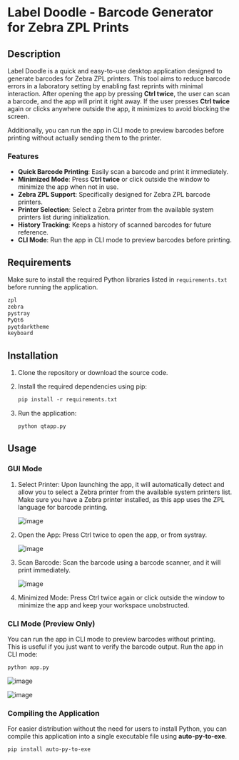 # Label Doodle - Barcode Generator for Zebra ZPL Prints

## Description

Label Doodle is a quick and easy-to-use desktop application designed to generate barcodes for Zebra ZPL printers. This tool aims to reduce barcode errors in a laboratory setting by enabling fast reprints with minimal interaction. After opening the app by pressing **Ctrl twice**, the user can scan a barcode, and the app will print it right away. If the user presses **Ctrl twice** again or clicks anywhere outside the app, it minimizes to avoid blocking the screen.  

Additionally, you can run the app in CLI mode to preview barcodes before printing without actually sending them to the printer.

### Features

- **Quick Barcode Printing**: Easily scan a barcode and print it immediately.
- **Minimized Mode**: Press **Ctrl twice** or click outside the window to minimize the app when not in use.
- **Zebra ZPL Support**: Specifically designed for Zebra ZPL barcode printers.
- **Printer Selection**: Select a Zebra printer from the available system printers list during initialization.
- **History Tracking**: Keeps a history of scanned barcodes for future reference.
- **CLI Mode**: Run the app in CLI mode to preview barcodes before printing.

## Requirements

Make sure to install the required Python libraries listed in `requirements.txt` before running the application.

```txt
zpl
zebra
pystray
PyQt6
pyqtdarktheme
keyboard
```

## Installation
  1. Clone the repository or download the source code.
  2. Install the required dependencies using pip:
      ```txt
      pip install -r requirements.txt
      ```

  3. Run the application:
     ```txt
     python qtapp.py
     ```

## Usage
### GUI Mode
  1. Select Printer: Upon launching the app, it will automatically detect and allow you to select a Zebra printer from the available system printers list. Make sure you have a Zebra printer installed, as this app uses the ZPL language for barcode printing.

     ![image](https://github.com/user-attachments/assets/40c60407-d563-4a1a-8a35-85e43564f41c)


  3. Open the App: Press Ctrl twice to open the app, or from systray.


     ![image](https://github.com/user-attachments/assets/fe23581f-66a7-4196-adbd-38c667e58a18)

  4. Scan Barcode: Scan the barcode using a barcode scanner, and it will print immediately.


      ![image](https://github.com/user-attachments/assets/c2769356-f1e0-41e9-8beb-13b39d1144f3)

  5. Minimized Mode: Press Ctrl twice again or click outside the window to minimize the app and keep your workspace unobstructed.

### CLI Mode (Preview Only)
You can run the app in CLI mode to preview barcodes without printing.  
This is useful if you just want to verify the barcode output.
Run the app in CLI mode:
```bash
python app.py
```
  ![image](https://github.com/user-attachments/assets/02da3bec-d1b3-4b20-9431-1b815a92ffe7)

  ![image](https://github.com/user-attachments/assets/f49f696f-fcef-4e1e-aec6-86f33eed0c58)

  
### Compiling the Application

For easier distribution without the need for users to install Python, you can compile this application into a single executable file using **auto-py-to-exe**.

 ```bash
 pip install auto-py-to-exe
 ```

